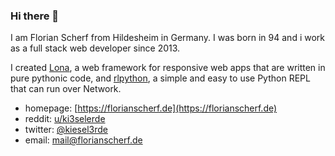 ### Hi there 👋

I am Florian Scherf from Hildesheim in Germany. I was born in 94 and i work as
a full stack web developer since 2013.

I created [Lona](https://lona-web.org), a web framework for responsive
web apps that are written in pure pythonic code, and [rlpython](https://github.com/fscherf/rlpython),
a simple and easy to use Python REPL that can run over Network.


* homepage: [https://florianscherf.de](https://florianscherf.de)
* reddit: [u/ki3selerde](https://www.reddit.com/user/ki3selerde)
* twitter: [@kiesel3rde](https://twitter.com/kiesel3rde)
* email: [mail@florianscherf.de](mailto:mail@florianscherf.de)

